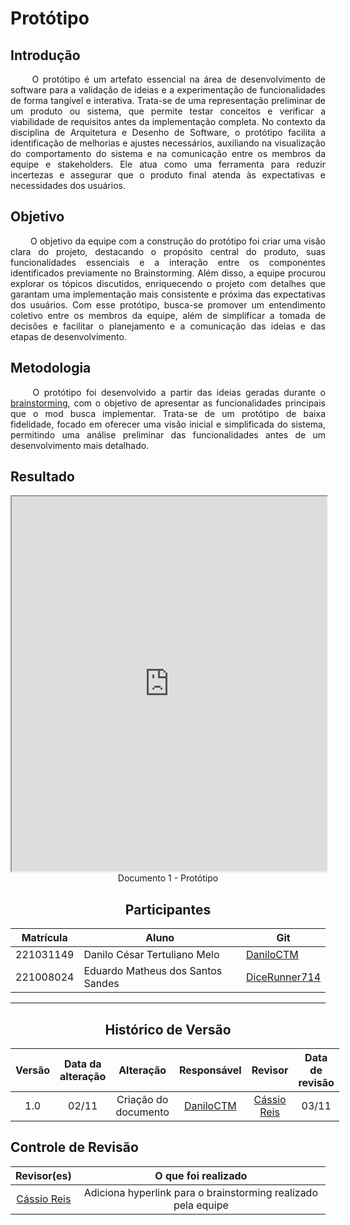 # Protótipo

## Introdução

<div align="justify">&emsp;&emsp;
O protótipo é um artefato essencial na área de desenvolvimento de software para a validação de ideias e a experimentação de funcionalidades de forma tangível e interativa. Trata-se de uma representação preliminar de um produto ou sistema, que permite testar conceitos e verificar a viabilidade de requisitos antes da implementação completa. No contexto da disciplina de Arquitetura e Desenho de Software, o protótipo facilita a identificação de melhorias e ajustes necessários, auxiliando na visualização do comportamento do sistema e na comunicação entre os membros da equipe e stakeholders. Ele atua como uma ferramenta para reduzir incertezas e assegurar que o produto final atenda às expectativas e necessidades dos usuários.
</div>

## Objetivo

<div align="justify">&emsp;&emsp;
O objetivo da equipe com a construção do protótipo foi criar uma visão clara do projeto, destacando o propósito central do produto, suas funcionalidades essenciais e a interação entre os componentes identificados previamente no Brainstorming. Além disso, a equipe procurou explorar os tópicos discutidos, enriquecendo o projeto com detalhes que garantam uma implementação mais consistente e próxima das expectativas dos usuários. Com esse protótipo, busca-se promover um entendimento coletivo entre os membros da equipe, além de simplificar a tomada de decisões e facilitar o planejamento e a comunicação das ideias e das etapas de desenvolvimento.
</div>

## Metodologia

<div align="justify">&emsp;&emsp;
O protótipo foi desenvolvido a partir das ideias geradas durante o <a href="#/Base/Design_Sprint/brainstorming.md">brainstorming</a>, com o objetivo de apresentar as funcionalidades principais que o mod busca implementar. Trata-se de um protótipo de baixa fidelidade, focado em oferecer uma visão inicial e simplificada do sistema, permitindo uma análise preliminar das funcionalidades antes de um desenvolvimento mais detalhado.
</div>

## Resultado

<center>
<iframe src="https://unbarqdsw2024-2.github.io/2024.2_G1_ModMine_Entrega_01/assets/prototipo.pdf" width="100%" height="600px"></iframe>
Documento 1 - Protótipo
</center>

<center>

## Participantes

</center>

<div style="margin: 0 auto; width: fit-content;">

| Matrícula | Aluno                             | Git                                               |
| --------- | --------------------------------- | ------------------------------------------------- |
| 221031149 | Danilo César Tertuliano Melo      | [DaniloCTM](https://github.com/daniloctm)         |
| 221008024 | Eduardo Matheus dos Santos Sandes | [DiceRunner714](https://github.com/DiceRunner714) |

</div>

---

<center>

## Histórico de Versão

</center>

<div style="margin: 0 auto; width: fit-content;">

| Versão | Data da alteração |      Alteração       |                Responsável                |                  Revisor                   | Data de revisão |
| :----: | :---------------: | :------------------: | :---------------------------------------: | :----------------------------------------: | :-------------: |
|  1.0   |       02/11       | Criação do documento | [DaniloCTM](https://github.com/daniloctm) | [Cássio Reis](https://github.com/csreis72) |      03/11      |

</div>



## Controle de Revisão


|                Revisor(es)                 |                      O que foi realizado                      |
| :----------------------------------------: | :-----------------------------------------------------------: |
| [Cássio Reis](https://github.com/csreis72) | Adiciona hyperlink para o brainstorming realizado pela equipe |


